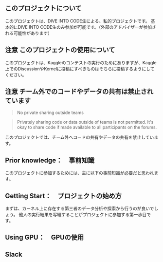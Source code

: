 ## このプロジェクトについて

このプロジェクトは、DIVE INTO CODE生による、私的プロジェクトです。
基本的にDIVE INTO CODE生のみ参加が可能です。（外部のアドバイザーが参加される可能性があります）

## 注意 このプロジェクトの使用について
このプロジェクトは、Kaggleのコンテストの実行のためにありますが、Kaggle上でのDiscussionやKernelに投稿にすべきものはそちらに投稿するようにしてください。

## 注意 チーム外でのコードやデータの共有は禁止されています

>No private sharing outside teams

>Privately sharing code or data outside of teams is not permitted. It's okay to share code if made available to all participants on the forums.

このプロジェクトでは、チーム外へコードの共有やデータの共有を禁止しています。

## Prior knowledge：　事前知識
このプロジェクトに参加するためには、主に以下の事前知識が必要だと思われます。
## Getting Start：　プロジェクトの始め方
まずは、カーネル上に存在する第三者のデータ分析や探索から行うのが良いでしょう。
他人の実行結果を写経することがプロジェクトに参加する第一歩目です。

## Using GPU：　GPUの使用
## Slack

